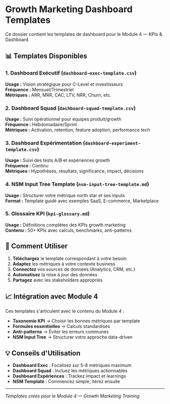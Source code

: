 # Growth Marketing Dashboard Templates

Ce dossier contient les templates de dashboard pour le Module 4 — KPIs & Dashboard.

## 📊 Templates Disponibles

### 1. Dashboard Exécutif (`dashboard-exec-template.csv`)
**Usage :** Vision stratégique pour C-Level et investisseurs  
**Fréquence :** Mensuel/Trimestriel  
**Métriques :** ARR, MRR, CAC, LTV, NRR, Churn, etc.

### 2. Dashboard Squad (`dashboard-squad-template.csv`)  
**Usage :** Suivi opérationnel pour équipes produit/growth  
**Fréquence :** Hebdomadaire/Sprint  
**Métriques :** Activation, retention, feature adoption, performance tech

### 3. Dashboard Expérimentation (`dashboard-experiment-template.csv`)
**Usage :** Suivi des tests A/B et expériences growth  
**Fréquence :** Continu  
**Métriques :** Hypothèses, résultats, significance, impact, décisions

### 4. NSM Input Tree Template (`nsm-input-tree-template.md`)
**Usage :** Structurer votre métrique north star et ses inputs  
**Format :** Template guidé avec exemples SaaS, E-commerce, Marketplace

### 5. Glossaire KPI (`kpi-glossary.md`)
**Usage :** Définitions complètes des KPIs growth marketing  
**Contenu :** 50+ KPIs avec calculs, benchmarks, anti-patterns

## 🔧 Comment Utiliser

1. **Téléchargez** le template correspondant à votre besoin
2. **Adaptez** les métriques à votre contexte business
3. **Connectez** vos sources de données (Analytics, CRM, etc.)
4. **Automatisez** la mise à jour des données
5. **Partagez** avec les stakeholders appropriés

## 📈 Intégration avec Module 4

Ces templates s'articulent avec le contenu du Module 4 :
- **Taxonomie KPI** → Choisir les bonnes métriques par template
- **Formules essentielles** → Calculs standardisés
- **Anti-patterns** → Éviter les erreurs communes
- **NSM Input Tree** → Structurer votre approche data-driven

## 💡 Conseils d'Utilisation

- **Dashboard Exec** : Focalisez sur 5-8 métriques maximum
- **Dashboard Squad** : Incluez les métriques actionnables
- **Dashboard Expériences** : Trackez impact et learnings
- **NSM Template** : Commencez simple, itérez ensuite

---

*Templates créés pour le Module 4 — Growth Marketing Training*
